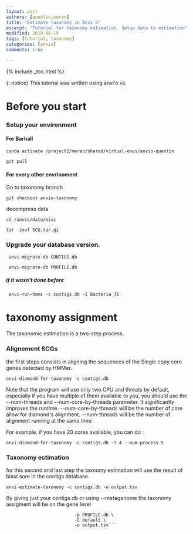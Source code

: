 ```yaml
---
layout: post
authors: [quentin,meren]
title: "Estimate taxonomy in Anvi'o"
excerpt: "Tutorial for taxonomy estimation. Setup data to estimation"
modified: 2019-08-19
tags: [tutorial, taxonomy]
categories: [anvio]
comments: true

---
```


{% include _toc.html %}

{:.notice}
This tutorial was written using anvi'o `v6`.

# Before you start

### Setup your environment

#### For Barhall

```conda activate /project2/meren/shared/virtual-envs/anvio-quentin```

```git pull```

#### For every other envrinoment

Go to taxonomy branch

```git checkout anvio-taxonomy```

decompress data

```cd /anvio/data/misc```

```tar -zxvf SCG.tar.gz```

### Upgrade your database version.

``` anvi-migrate-db CONTIGS.db```

``` anvi-migrate-db PROFILE.db```

##### if it wasn't done before

``` anvi-run-hmms -c contigs.db -I Bacteria_71```


# taxonomy assignment



The taxonomic estimation is a two-step process.



### Alignement SCGs

the first steps consists in aligning the sequences of the Single copy core genes detected by HMMer.


```anvi-diamond-for-taxonomy -c contigs.db```


Note that the program will use only two CPU and threats by default, especially if you have multiple of them available to you, you should use the --num-threads and --num-core-by-threads parameter. It significantly improves the runtime. --num-core-by-threads will be the number of core allow for diamond's alignment. --num-threads will be the number of alignment running at the same time.

For example, if you have 20 cores available, you can do :

```anvi-diamond-for-taxonomy -c contigs.db -T 4 --num-process 5 ```


### Taxonomy estimation

for this second and last step the taxnomy estimation will use the result of blast sore in the contigs database.

```anvi-estimate-taxonomy -c contigs.db -o output.tsv```

By giving just your contigs.db or using --metagenome the taxonomy assigment will be on the gene level


```anvi-estimate-taxonomy -c contigs.db \
                          -p PROFILE.db \
                          -C default \
                          -o output.tsv```

